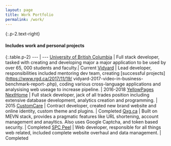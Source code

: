 ```yaml
---
layout: page
title: Work Portfolio
permalink: /work/
---
```

{:.p-2.text-right}
#### Includes work and personal projects

{:.table.p-2}
--- | ---
[University of British Columbia](https://ubc.ca) | Full stack developer, tasked with creating and developing major a major application to be used by over 65, 000 students and faculty.| Current
[Vidyard](https://vidyard.com) | Lead developer, responsibilities included mentoring dev team, creating [successful projects](https://www.rgd.ca/2017/11/19/ vidyard-2017-video-in-business-benchmark-report-.php), coding various cross-language applications and analysising web useage to increase pipeline. | 2016-2018
[YellowPages NextHome](https://nexthome.ca) | Full stack developer, jack of all trades position including extensive database development, analytics creation and programming. | 2015
[CustomCare](https://customcare.ca) | Contract developer, created new brand website and online identity, custom theme and plugins. | Completed
[Qxg.ca](https://qxg.ca) | Built on MEVN stack, provides a pragmatic features like URL shortening, account management and anayltics. Also uses Google Captcha, and token based security. | Completed
[SPC Peel](http://www.spcpeel.com) | Web developer, responsible for all things web related, included complete website overhaul and data management. | Completed
